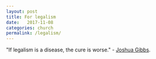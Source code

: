 ```yaml
---
layout: post
title: For legalism 
date:   2017-11-08
categories: church
permalink: /legalism/
---
```


"If legalism is a disease, the cure is worse." - [Joshua Gibbs](http://www.firstthings.com/web-exclusives/2017/11/our-misguided-war-on-legalism).
